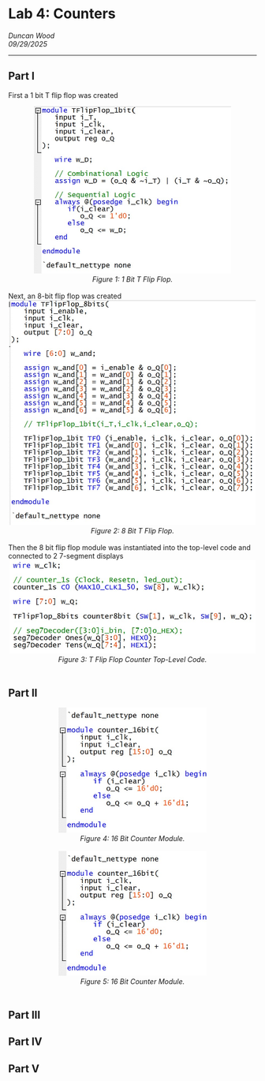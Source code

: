 # Lab 4: Counters
*Duncan Wood* <br>
*09/29/2025*

---
## Part I
First a 1 bit T flip flop was created

<div align="center">
  <img src="img/tflipflop_1bit.jpg" alt="Part I Verilog Code" width="400"/><br>
  <em>Figure 1: 1 Bit T Flip Flop.</em>
</div>
<br>
Next, an 8-bit flip flop was created
<div align="center">
  <img src="img/tflipflop_8bit.jpg" alt="Part I Verilog Code" width="500"/><br>
  <em>Figure 2: 8 Bit T Flip Flop.</em>
</div>
<br>
Then the 8 bit flip flop module was instantiated into the top-level code and connected to 2 7-segment displays
<div align="center">
  <img src="img/advD_l4_p1_main.jpg" alt="Part I Verilog Code" width="500"/><br>
  <em>Figure 3: T Flip Flop Counter Top-Level Code.</em>
</div>
<br>



## Part II
<div align="center">
  <img src="img/counter_16bit.jpg" alt="Part I Verilog Code" width="300"/><br>
  <em>Figure 4: 16 Bit Counter Module.</em>
</div>
<br>
<div align="center">
  <img src="img/counter_16bit.jpg" alt="Part I Verilog Code" width="300"/><br>
  <em>Figure 5: 16 Bit Counter Module.</em>
</div>
<br>


## Part III



## Part IV


## Part V

